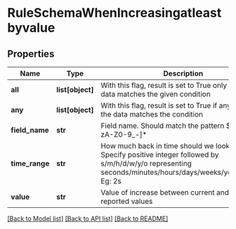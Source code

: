 # RuleSchemaWhenIncreasingatleastbyvalue

## Properties
Name | Type | Description | Notes
------------ | ------------- | ------------- | -------------
**all** | **list[object]** | With this flag, result is set to True only if all the data matches the given condition | [optional] 
**any** | **list[object]** | With this flag, result is set to True if any one of the data matches the condition | [optional] 
**field_name** | **str** | Field name. Should match the pattern $[a-z][a-zA-Z0-9_-]* | 
**time_range** | **str** | How much back in time should we look for data. Specify positive integer followed by s/m/h/d/w/y/o representing seconds/minutes/hours/days/weeks/years/offset. Eg: 2s | [optional] 
**value** | **str** | Value of increase between current and last reported values | [optional] 

[[Back to Model list]](../README.md#documentation-for-models) [[Back to API list]](../README.md#documentation-for-api-endpoints) [[Back to README]](../README.md)



